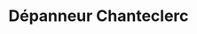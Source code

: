 ---
title: "Dépanneur Chanteclerc"
url: /salaberry-de-valleyfield/depanneur-chanteclerc/
shop: variety store
---
